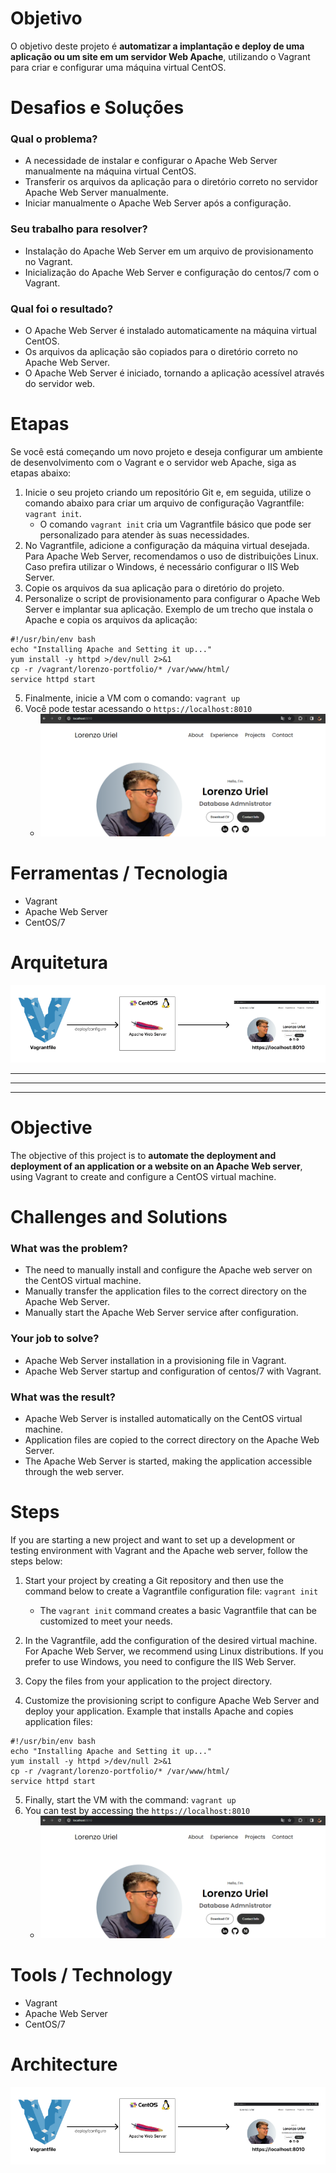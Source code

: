 # Objetivo
O objetivo deste projeto é **automatizar a implantação e deploy de uma aplicação ou um site em um servidor Web Apache**, utilizando o Vagrant para criar e configurar uma máquina virtual CentOS.

# Desafios e Soluções
### Qual o problema?
- A necessidade de instalar e configurar o Apache Web Server manualmente na máquina virtual CentOS.
- Transferir os arquivos da aplicação para o diretório correto no servidor Apache Web Server manualmente.
- Iniciar manualmente o Apache Web Server após a configuração.

### Seu trabalho para resolver?
- Instalação do Apache Web Server em um arquivo de provisionamento no Vagrant.
- Inicialização do Apache Web Server e configuração do centos/7 com o Vagrant.

### Qual foi o resultado?
- O Apache Web Server é instalado automaticamente na máquina virtual CentOS.
- Os arquivos da aplicação são copiados para o diretório correto no Apache Web Server.
- O Apache Web Server é iniciado, tornando a aplicação acessível através do servidor web.

# Etapas
Se você está começando um novo projeto e deseja configurar um ambiente de desenvolvimento com o Vagrant e o servidor web Apache, siga as etapas abaixo:

1. Inicie o seu projeto criando um repositório Git e, em seguida, utilize o comando abaixo para criar um arquivo de configuração Vagrantfile:
``vagrant init``. 
    - O comando ``vagrant init`` cria um Vagrantfile básico que pode ser personalizado para atender às suas necessidades.
2. No Vagrantfile, adicione a configuração da máquina virtual desejada. Para Apache Web Server, recomendamos o uso de distribuições Linux. Caso prefira utilizar o Windows, é necessário configurar o IIS Web Server.
3. Copie os arquivos da sua aplicação para o diretório do projeto.
4. Personalize o script de provisionamento para configurar o Apache Web Server e implantar sua aplicação. Exemplo de um trecho que instala o Apache e copia os arquivos da aplicação:
````
#!/usr/bin/env bash
echo "Installing Apache and Setting it up..."
yum install -y httpd >/dev/null 2>&1
cp -r /vagrant/lorenzo-portfolio/* /var/www/html/
service httpd start
````
5. Finalmente, inicie a VM com o comando: ``vagrant up``
6. Você pode testar acessando o ``https://localhost:8010``
    - ![example](assets/example.png)

# Ferramentas / Tecnologia
- Vagrant
- Apache Web Server
- CentOS/7

# Arquitetura
![architecture](assets/architecture.png)

---
---
---

# Objective
The objective of this project is to **automate the deployment and deployment of an application or a website on an Apache Web server**, using Vagrant to create and configure a CentOS virtual machine.

# Challenges and Solutions
### What was the problem?
- The need to manually install and configure the Apache web server on the CentOS virtual machine.
- Manually transfer the application files to the correct directory on the Apache Web Server.
- Manually start the Apache Web Server service after configuration.

### Your job to solve?
- Apache Web Server installation in a provisioning file in Vagrant.
- Apache Web Server startup and configuration of centos/7 with Vagrant.

### What was the result?
- Apache Web Server is installed automatically on the CentOS virtual machine.
- Application files are copied to the correct directory on the Apache Web Server.
- The Apache Web Server is started, making the application accessible through the web server.

# Steps
If you are starting a new project and want to set up a development or testing environment with Vagrant and the Apache web server, follow the steps below:

1. Start your project by creating a Git repository and then use the command below to create a Vagrantfile configuration file:
``vagrant init``   
    - The ``vagrant init`` command creates a basic Vagrantfile that can be customized to meet your needs. 
2. In the Vagrantfile, add the configuration of the desired virtual machine. For Apache Web Server, we recommend using Linux distributions. If you prefer to use Windows, you need to configure the IIS Web Server.

3. Copy the files from your application to the project directory.

4. Customize the provisioning script to configure Apache Web Server and deploy your application. Example that installs Apache and copies application files:
````
#!/usr/bin/env bash
echo "Installing Apache and Setting it up..."
yum install -y httpd >/dev/null 2>&1
cp -r /vagrant/lorenzo-portfolio/* /var/www/html/
service httpd start
````
5. Finally, start the VM with the command: ``vagrant up``
6. You can test by accessing the ``https://localhost:8010``
    - ![example](assets/example.png)

# Tools / Technology
- Vagrant
- Apache Web Server
- CentOS/7

# Architecture
![architecture](assets/architecture.png)